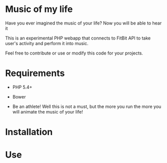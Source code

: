 Music of my life
==============
Have you ever imagined the music of your life? Now you will be able to hear it

This is an experimental PHP webapp that connects to FitBit API to take user's activity and perform it into music.

Feel free to contribute or use or modify this code for your projects.

Requirements
==============
- PHP 5.4+
- Bower

- Be an athlete! Well this is not a must, but the more you run the more you will animate the music of your life!

Installation
==============


Use
==============


